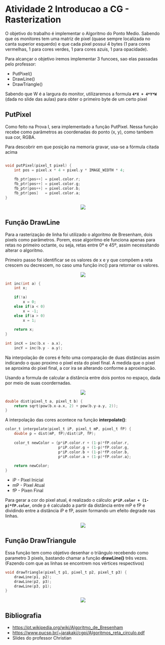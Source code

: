 ﻿# Atividade 2 Introducao a CG - Rasterization

O objetivo do trabalho é implementar o Algoritmo do Ponto Medio. Sabendo que os monitores tem uma matriz de pixel (quase sempre localizada no canta superior esquerdo) e que cada pixel possui 4 bytes (1 para cores vermelhas, 1 para cores verdes, 1 para cores azuis, 1 para opacidade).

Para alcançar o objetivo iremos implementar 3 funcoes, sao elas passadas pelo professor:

* PutPixel()
* DrawLine()
* DrawTriangle()

Sabendo que W é a largura do monitor, utilizaremos a formula **`4*X + 4*Y*W`** (dada no slide das aulas) para obter o primeiro byte de um certo pixel

## PutPixel

Como feito na Prova I, sera implementado a função PutPixel. Nessa função recebe como parâmetros as coordenadas do ponto (x, y), 
como tambem sua cor, RGBA.

Para descobrir em que posição na memoria gravar, usa-se a fórmula citada acima

```C

void putPixel(pixel_t pixel) {
    int pos = pixel.x * 4 + pixel.y * IMAGE_WIDTH * 4;
    
    fb_ptr[pos++] = pixel.color.r;
    fb_ptr[pos++] = pixel.color.g;
    fb_ptr[pos++] = pixel.color.b;
    fb_ptr[pos]   = pixel.color.a;
}
```

<p align="center">
  <img src="imagens/figura1.png" >
</p>


## Função DrawLine

Para a rasterização de linha foi utilizado o algoritmo de Bresenham, dois pixels como parâmetros. Porem, esse algoritmo ele funciona apenas para retas no primeiro octante, ou seja, retas entre 0º e 45º, assim necessitando alterar o algoritmo.


Primeiro passo foi identificar se os valores de x e y que compõem a reta crescem ou decrescem, no caso uma função inc() para retornar os valores.

<p align="center">
  <img src="imagens/1e2.png" >
</p>

```C
int inc(int a) {
    int x;
    
    if(!a) 
        x = 0;
    else if(a < 0) 
        x = -1;
    else if(a > 0)
        x = 1;
    
    return x;
}
    
int incX = inc(b.x - a.x),
    incY = inc(b.y - a.y);
```


Na interpolação de cores é feito uma comparação de duas distâncias assim indicando o quao proximo o pixel esta do pixel final. A medida  que o pixel se aproxima do pixel final, a cor ira se alterando conforme a aproximação.

Usando a formula de calcular a distância entre dois pontos no espaço, dada por meio de suas coordernadas.

<p align="center">
  <img src="imagens/formula.png" >
</p>


```C
double dist(pixel_t a, pixel_t b) {
    return sqrt(pow(b.x-a.x, 2) + pow(b.y-a.y, 2));
}
```

A interpolação das cores acontece na função **interpolate()**:

```C
color_t interpolate(pixel_t iP, pixel_t mP, pixel_t fP) {
    double p = dist(mP, fP)/dist(iP, fP);
    
    color_t newColor = {p*iP.color.r + (1-p)*fP.color.r,
                        p*iP.color.g + (1-p)*fP.color.g,
                        p*iP.color.b + (1-p)*fP.color.b,
                        p*iP.color.a + (1-p)*fP.color.a};
    
    return newColor;
}
```
* iP - Pixel Inicial
* mP - Pixel Atual
* fP - Pixen Final

Para gerar a cor do pixel atual, é realizado o cálculo: **`p*iP.color + (1-p)*fP.color`**, onde p é calculado a partir da distância entre mP e fP e dividindo entre a distância iP e fP, assim formando um efeito degrade nas linhas.


<p align="center">
  <img src="imagens/figura3.png" >
</p>



## Função DrawTriangule

Essa função tem como objetivo desenhar o triângulo recebendo como parametro 3 pixels, bastando chamar a função **drawLine()** três vezes. (Fazendo com que as linhas se encontrem nos vértices respectivos)

```C
void drawTriangle(pixel_t p1, pixel_t p2, pixel_t p3) {
    drawLine(p1, p2);
    drawLine(p2, p3);
    drawLine(p3, p1);
}
```

<p align="center">
  <img src="imagens/figura2.png" >
</p>

## Bibliografia

- https://pt.wikipedia.org/wiki/Algoritmo_de_Bresenham
- https://www.pucsp.br/~jarakaki/cgpi/Algoritmos_reta_circulo.pdf
- Slides do professor Christian


